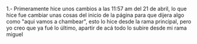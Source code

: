 1.- Primeramente hice unos cambios a las 11:57 am del 21 de abril, lo que hice fue cambiar unas cosas del inicio de la página para que dijera algo como "aqui vamos a chambear", esto lo hice desde la rama principal, pero yo creo que ya fué lo último, apartir de acá todo lo subire desde mi rama miguel